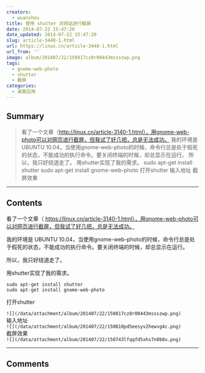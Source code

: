 ```yaml
---
creators:
  - wuanshou
title: 使用 shutter 对网站进行截屏
date: 2014-07-22 15:47:20
date_updated: 2014-07-22 15:47:20
slug: article-3448-1.html
url: https://linux.cn/article-3448-1.html
url_from: ''
image: album/201407/22/150817cz0r00443mssszwp.png
tags:
  - gnome-web-photo
  - shutter
  - 截屏
categories:
  - 桌面应用
---
```


## Summary

> 看了一个文章（http://linux.cn/article-3140-1.html），用gnome-web-photo可以对网页进行截屏，但我试了好几把，总是无法成功。 我的环境是 UBUNTU 10.04，当使用gnome-web-photo的时候，命令行总是处于假死的状态，不能成功的执行命令。要关闭终端的时候，却总显示在运行。 所以，我只好绕道走了。 用shutter实现了我的需求。 sudo apt-get install shutter sudo apt-get install gnome-web-photo 打开shutter  输入地址  截屏效果

***

<!-- more -->

## Contents

看了一个文章（ https://linux.cn/article-3140-1.html），用gnome-web-photo可以对网页进行截屏，但我试了好几把，总是无法成功。

我的环境是 UBUNTU 10.04，当使用gnome-web-photo的时候，命令行总是处于假死的状态，不能成功的执行命令。要关闭终端的时候，却总显示在运行。

所以，我只好绕道走了。

用shutter实现了我的需求。

```shell
sudo apt-get install shutter
sudo apt-get install gnome-web-photo
```

打开shutter

`![](/data/attachment/album/201407/22/150817cz0r00443mssszwp.png)`  
 输入地址  
 `![](/data/attachment/album/201407/22/150810pd5eesyv2hewvg4c.png)`  
 截屏效果  
 `![](/data/attachment/album/201407/22/150743lfqqfd5xhs7n0b0u.png)`

***

## Comments
